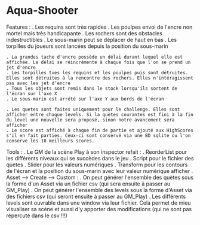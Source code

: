 # Aqua-Shooter

Features :
    . Les requins sont très rapides
    . Les poulpes envoi de l'encre non mortel mais très handicapante
    . Les rochers sont des obstacles indestructibles
    . Le sous-marin peut se déplacer de haut en bas
    . Les torpilles du joueurs sont lancées depuis la position du sous-marin
    
    . La grandes tache d'encre possède un délai durant lequel elle est affichée. Le délai se réincrémente à chaque fois que l'on se prend un jet d'encre
    . Les torpilles tues les requins et les poulpes puis sont détruites. Elles sont détruites à la rencontre des rochers. Elles n'intéragissent pas avec les jet d'encre
    . Tous les objets sont remis dans le stock lorsqu'ils sortent de l'écran sur l'axe X
    . Le sous-marin est arrété sur l'axe Y aux bords de l'écran
    
    . Les quetes sont faites uniquement pour le challenge. Elles sont afficher entre chaque levels. Si la quètes courantes est fini à la fin du level une nouvelle sera proposé, sinon notre avancement sera afficher
    . Le score est affiché à chaque fin de partie et ajouté aux HighScores s'il en fait parties. Ceux-ci sont conservé via une BD sqlite ou l'on conserve les 10 meilleurs scores.
    
Tools :
    . Le GM de la scène Play à son inspector refait :
        . ReorderList pour les différents niveaux qui se succèdes dans le jeu
        . Script pour le fichier des quetes
        . Slider pour les valeurs numériques
        . Transform pour les contours de l'écran et la position du sous-marin avec leur valeur numérique afficher
    . Asset --> Create --> Custom :
        . On peut générer l'ensemble des quètes sous la forme d'un Asset via un fichier csv (qui sera ensuite à passer au GM_Play)
        . On peut générer l'ensemble des levels sous la forme d'Asset via des fichiers csv (qui seront ensuite à passer au GM_Play)
    . Les différents levels sont ouvrable dans une window via leur fichier. Cela permet de mieu visualiser sa scène et aussi d'y apporter des modifications (qui ne sont pas répercuté dans le csv !!!)

